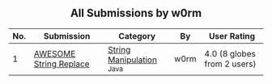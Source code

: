 ﻿<div align="center">

## All Submissions by w0rm

</div>

No.  | Submission | Category | By   | User Rating
---- | ---------- | -------- | ---- | -----------
1 | [AWESOME String Replace<br />](https://github.com/Planet-Source-Code/w0rm-awesome-string-replace__2-4342) | [String Manipulation<br /><sup>Java</sup>](../ByCategory/string-manipulation__2-60.md) | w0rm | 4.0 (8 globes from 2 users)

